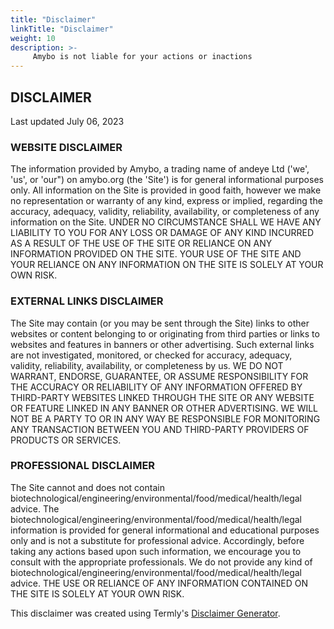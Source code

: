 ```yaml
---
title: "Disclaimer"
linkTitle: "Disclaimer"
weight: 10
description: >-
     Amybo is not liable for your actions or inactions
---
```


## DISCLAIMER
Last updated July 06, 2023
### WEBSITE DISCLAIMER
The information provided by Amybo, a trading name of andeye Ltd ('we', 'us', or 'our") on amybo.org (the 'Site') is for general informational purposes only. All information on the Site is provided in good faith, however we make no representation or warranty of any kind, express or implied, regarding the accuracy, adequacy, validity, reliability, availability, or completeness of any information on the Site. UNDER NO CIRCUMSTANCE SHALL WE HAVE ANY LIABILITY TO YOU FOR ANY LOSS OR DAMAGE OF ANY KIND INCURRED AS A RESULT OF THE USE OF THE SITE OR RELIANCE ON ANY INFORMATION PROVIDED ON THE SITE. YOUR USE OF THE SITE AND YOUR RELIANCE ON ANY INFORMATION ON THE SITE IS SOLELY AT YOUR OWN RISK.
### EXTERNAL LINKS DISCLAIMER
The Site may contain (or you may be sent through the Site) links to other websites or content belonging to or originating from third parties or links to websites and features in banners or other advertising. Such external links are not investigated, monitored, or checked for accuracy, adequacy, validity, reliability, availability, or completeness by us. WE DO NOT WARRANT, ENDORSE, GUARANTEE, OR ASSUME RESPONSIBILITY FOR THE ACCURACY OR RELIABILITY OF ANY INFORMATION OFFERED BY THIRD-PARTY WEBSITES LINKED THROUGH THE SITE OR ANY WEBSITE OR FEATURE LINKED IN ANY BANNER OR OTHER ADVERTISING. WE WILL NOT BE A PARTY TO OR IN ANY WAY BE RESPONSIBLE FOR MONITORING ANY TRANSACTION BETWEEN YOU AND THIRD-PARTY PROVIDERS OF PRODUCTS OR SERVICES.
### PROFESSIONAL DISCLAIMER
The Site cannot and does not contain biotechnological/engineering/environmental/food/medical/health/legal advice. The biotechnological/engineering/environmental/food/medical/health/legal information is provided for general informational and educational purposes only and is not a substitute for professional advice.
Accordingly, before taking any actions based upon such information, we encourage you to consult with the appropriate professionals. We do not provide any kind of
biotechnological/engineering/environmental/food/medical/health/legal advice. THE USE OR RELIANCE OF ANY INFORMATION CONTAINED ON THE SITE IS SOLELY AT YOUR OWN RISK.

This disclaimer was created using Termly's [Disclaimer Generator](https://termly.io/products/disclaimer-generator/).